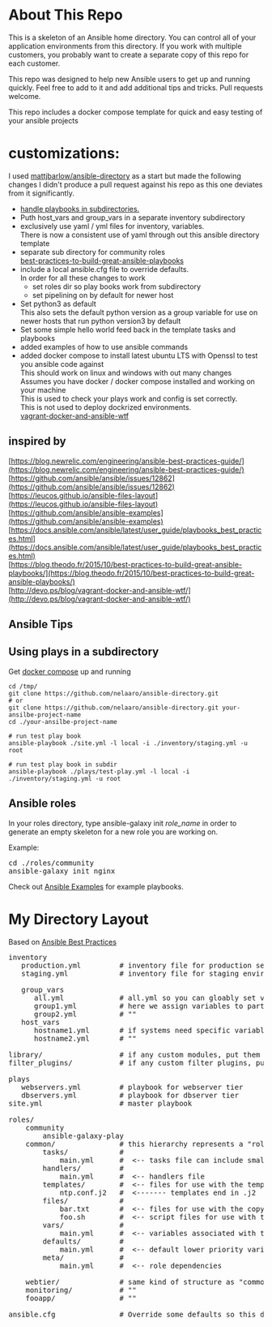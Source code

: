 # About This Repo #
This is a skeleton of an Ansible home directory. You can control all of your application environments from this directory. If you work with multiple customers, you probably want to create a separate copy of this repo for each customer.

This repo was designed to help new Ansible users to get up and running quickly. Feel free to add to it and add additional tips and tricks. Pull requests welcome.

This repo includes a docker compose template for quick and easy testing of your ansible projects

# customizations:

I used [mattjbarlow/ansible-directory](https://github.com/mattjbarlow/ansible-directory) as a start but made the following changes
I didn't produce a pull request against his repo as this one deviates from it significantly.

* [handle playbooks in subdirectories.](https://github.com/ansible/ansible/issues/12862)
* Puth host_vars and group_vars in a separate inventory subdirectory
* exclusively use yaml / yml files for inventory, variables. <br/>
  There is now a consistent use of yaml through out this ansible directory template
* separate sub directory for community roles <br/>
  [best-practices-to-build-great-ansible-playbooks](https://blog.theodo.fr/2015/10/best-practices-to-build-great-ansible-playbooks/)
* include a local ansible.cfg file to override defaults. <br/>
  In order for all these changes to work <br/>
  * set roles dir so play books work from subdirectory
  * set pipelining on by default for newer host
* Set python3 as default <br/>
  This also sets the default python version as a group variable for use on newer hosts that run python version3 by default
* Set some simple hello world feed back in the template tasks and playbooks
* added examples of how to use ansible commands
* added docker compose to install latest ubuntu LTS with Openssl to test you ansible code against <br/>
  This should work on linux and windows with out many changes <br/>
  Assumes you have docker / docker compose installed and working on your machine <br/>
  This is used to check your plays work and config is set correctly. <br/>
  This is not used to deploy dockrized environments. <br/>
  [vagrant-docker-and-ansible-wtf](http://devo.ps/blog/vagrant-docker-and-ansible-wtf/)

## inspired by

[https://blog.newrelic.com/engineering/ansible-best-practices-guide/](https://blog.newrelic.com/engineering/ansible-best-practices-guide/) <br/>
[https://github.com/ansible/ansible/issues/12862](https://github.com/ansible/ansible/issues/12862) <br/>
[https://leucos.github.io/ansible-files-layout](https://leucos.github.io/ansible-files-layout) <br/>
[https://github.com/ansible/ansible-examples](https://github.com/ansible/ansible-examples) <br/>
[https://docs.ansible.com/ansible/latest/user_guide/playbooks_best_practices.html](https://docs.ansible.com/ansible/latest/user_guide/playbooks_best_practices.html) <br/>
[https://blog.theodo.fr/2015/10/best-practices-to-build-great-ansible-playbooks/](https://blog.theodo.fr/2015/10/best-practices-to-build-great-ansible-playbooks/) <br/>
[http://devo.ps/blog/vagrant-docker-and-ansible-wtf/](http://devo.ps/blog/vagrant-docker-and-ansible-wtf/) <br/>

## Ansible Tips #

## Using plays in a subdirectory

Get [docker compose](docker/README.md) up and running

```
cd /tmp/
git clone https://github.com/nelaaro/ansible-directory.git
# or
git clone https://github.com/nelaaro/ansible-directory.git your-ansilbe-project-name
cd ./your-ansilbe-project-name

# run test play book
ansible-playbook ./site.yml -l local -i ./inventory/staging.yml -u root

# run test play book in subdir
ansible-playbook ./plays/test-play.yml -l local -i ./inventory/staging.yml -u root
```

## Ansible roles
In your roles directory, type ansible-galaxy init <em>role_name</em> in order to generate an empty skeleton for a new role you are working on.

Example:
<pre>
cd ./roles/community
ansible-galaxy init nginx
</pre>

Check out [Ansible Examples](https://github.com/ansible/ansible-examples) for example playbooks.

# My Directory Layout #

Based on [Ansible Best Practices](https://docs.ansible.com/ansible/playbooks_best_practices.html#directory-layout)

<pre>
inventory
   production.yml         # inventory file for production servers
   staging.yml            # inventory file for staging environment

   group_vars
      all.yml             # all.yml so you can gloably set variables for all groups
      group1.yml          # here we assign variables to particular groups
      group2.yml          # ""
   host_vars
      hostname1.yml       # if systems need specific variables, put them here
      hostname2.yml       # ""

library/                  # if any custom modules, put them here (optional)
filter_plugins/           # if any custom filter plugins, put them here (optional)

plays
   webservers.yml         # playbook for webserver tier
   dbservers.yml          # playbook for dbserver tier
site.yml                  # master playbook

roles/
    community
        ansible-galaxy-play
    common/               # this hierarchy represents a "role"
        tasks/            #
            main.yml      #  <-- tasks file can include smaller files if warranted
        handlers/         #
            main.yml      #  <-- handlers file
        templates/        #  <-- files for use with the template resource
            ntp.conf.j2   #  <------- templates end in .j2
        files/            #
            bar.txt       #  <-- files for use with the copy resource
            foo.sh        #  <-- script files for use with the script resource
        vars/             #
            main.yml      #  <-- variables associated with this role
        defaults/         #
            main.yml      #  <-- default lower priority variables for this role
        meta/             #
            main.yml      #  <-- role dependencies

    webtier/              # same kind of structure as "common" was above, done for the webtier role
    monitoring/           # ""
    fooapp/               # ""

ansible.cfg               # Override some defaults so this directory structure will work from any where
</pre>

